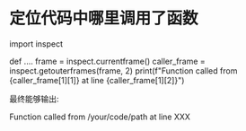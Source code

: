 # 定位代码中哪里调用了函数

import inspect

def ....
   frame = inspect.currentframe()
   caller_frame = inspect.getouterframes(frame, 2)
   print(f"Function called from {caller_frame[1][1]} at line {caller_frame[1][2]}")

  最终能够输出:
  
  Function called from /your/code/path at line XXX
